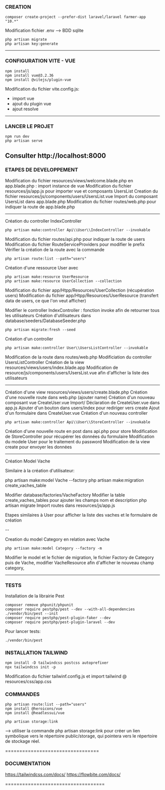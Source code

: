 ### CREATION 

```
composer create-project --prefer-dist laravel/laravel farmer-app "10.*"
```

Modification fichier .env --> BDD sqlite

```
php artisan migrate
php artisan key:generate
````

--------------------------

### CONFIGURATION VITE - VUE

```
npm install
npm install vue@3.2.36
npm install @vitejs/plugin-vue

```

Modification du fichier vite.config.js:
- import vue 
- ajout du plugin vue
- ajout resolve

--------------------------

### LANCER LE PROJET

```
npm run dev
php artisan serve

```
Consulter http://localhost:8000
-------------------------

### ETAPES DE DEVELOPPEMENT 

Modification du fichier resources/views/welcome.blade.php en app.blade.php : import instance de vue
Modification du fichier resources/js/app.js pour importer vue et composants UsersList
Creation du fichier resources/js/components/users/UsersList.vue
Import du composant UsersList dans app.blade.php
Modification du fichier routes/web.php pour indiquer la route de app.blade.php 

----
Création du controller IndexController

```
php artisan make:controller Api\\User\\IndexController --invokable

```
Modification du fichier routes/api.php pour indiquer la route de users
Modification du fichier RouteServiceProviders pour modifier le prefix
Vérifier la création de la route avec la commande
```
php artisan route:list --path="users"
````
Création d'une ressource User avec 

```
php artisan make:resource UserResource
php artisan make:resource UserCollection --collection
```
Modification du fichier app/Htpp/Resources/UserCollection (récupération users)
Modification du fichier app/Htpp/Resources/UserResource (transfert data de users, ce que l'on veut afficher)

Modifier le controller IndexController : fonction invoke afin de retourner tous les utilisateurs
Création d'utilisateurs dans database/seeders/DatabaseSeeder.php

```
php artisan migrate:fresh --seed

```

Création d'un controller 
````
php artisan make:controller User\\UsersListController --invokable
````

Modification de la route dans routes/web.php
Modificiation du controller UsersListController
Création de la view resources/views/users/index.blade.app
Modification de resource/js/components/users/UsersList.vue afin d'afficher la liste des utilisateurs

----

Création d'une view resources/views/users/create.blade.php
Création d'une nouvelle route dans web.php (ajouter name)
Création d'un nouveau composant vue CreateUser.vue
Import/ Déclaration de CreateUser.vue dans app.js
Ajouter d'un bouton dans users/index pour rediriger vers create 
Ajout d'un formulaire dans CreateUser.vue 
Création d'un nouveau controller 
````
php artisan make:controller Api\\User\\StoreController --invokable
````

Création d'une nouvelle route en post dans api.php pour store
Modification de StoreController pour récupérer les données du formulaire
Modification du modele User pour le traitement du password
Modification de la view create pour envoyer les données


----
Création Model Vache 

Similaire à la création d'utilisateur: 

php artisan make:model Vache --factory
php artisan make:migration create_vaches_table

Modifier database/factories/VacheFactory
Modifier la table create_vaches_tables pour ajouter les champs nom et description
php artisan migrate
Import routes dans resources/js/app.js

Etapes similaires à User pour afficher la liste des vaches et le formulaire de création 

--

Creation du model Category en relation avec Vache 

```
php artisan make:model Category --factory -m

```
Modifier le model et le fichier de migration, le fichier Factory de Category puis de Vache, modifier VacheResource afin d'afficher le nouveau champ category, 


----

### TESTS

Installation de la librairie Pest

```
composer remove phpunit/phpunit
composer require pestphp/pest --dev --with-all-dependencies
./vendor/bin/pest --init
composer require pestphp/pest-plugin-faker --dev
composer require pestphp/pest-plugin-laravel --dev
```

Pour lancer tests:

````
./vendor/bin/pest
````

### INSTALLATION TAILWIND 

```
npm install -D tailwindcss postcss autoprefixer
npx tailwindcss init -p
```
Modification du fichier tailwinf.config.js et import tailwind @ resources/css/app.css

 
### COMMANDES 

```
php artisan route:list --path="users"
npm install @heroicons/vue
npm install @headlessui/vue

php artisan storage:link

```
-->  utiliser la commande php artisan storage:link pour créer un lien symbolique vers le répertoire public/storage, qui pointera vers le répertoire de stockage réel.


=================================
### DOCUMENTATION 

https://tailwindcss.com/docs/
https://flowbite.com/docs/


===================================
